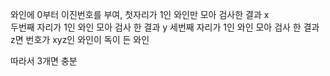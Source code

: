 와인에 0부터 이진번호를 부여, 첫자리가 1인 와인만 모아 검사한 결과 x  
두번째 자리가 1인 와인 모아 검사 한 결과 y
세번째 자리가 1인 와인 모아 검사 한 결과 z면 번호가 xyz인 와인이 독이 든 와인

따라서 3개면 충분
